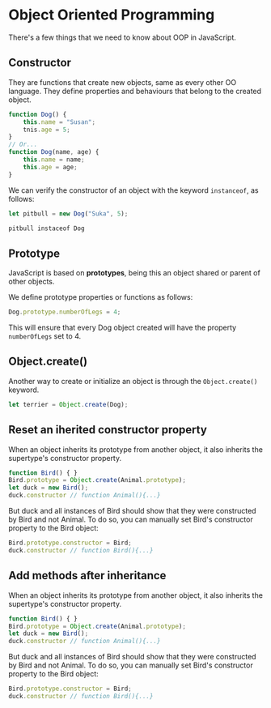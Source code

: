 # Object Oriented Programming

There's a few things that we need to know about OOP in JavaScript.

## Constructor

They are functions that create new objects, same as every other OO language.
They define properties and behaviours that belong to the created object.

```javascript
function Dog() {
    this.name = "Susan";
    tnis.age = 5;
}
// Or...
function Dog(name, age) {
    this.name = name;
    this.age = age;
}
```

We can verify the constructor of an object with the keyword `instanceof`, as follows:

```javascript
let pitbull = new Dog("Suka", 5);

pitbull instaceof Dog
```

## Prototype

JavaScript is based on **prototypes**, being this an object shared or parent of other objects.

We define prototype properties or functions as follows:

```javascript
Dog.prototype.numberOfLegs = 4;
```

This will ensure that every Dog object created will have the property `numberOfLegs` set to 4.

## Object.create()

Another way to create or initialize an object is through the `Object.create()` keyword.

```javascript
let terrier = Object.create(Dog);
```

## Reset an iherited constructor property

When an object inherits its prototype from another object, it also inherits the supertype's constructor property.

```javascript
function Bird() { }
Bird.prototype = Object.create(Animal.prototype);
let duck = new Bird();
duck.constructor // function Animal(){...}
```

But duck and all instances of Bird should show that they were constructed by Bird and not Animal. To do so, you can manually set Bird's constructor property to the Bird object:

```javascript
Bird.prototype.constructor = Bird;
duck.constructor // function Bird(){...}
```

## Add methods after inheritance

When an object inherits its prototype from another object, it also inherits the supertype's constructor property.

```javascript
function Bird() { }
Bird.prototype = Object.create(Animal.prototype);
let duck = new Bird();
duck.constructor // function Animal(){...}
```

But duck and all instances of Bird should show that they were constructed by Bird and not Animal. To do so, you can manually set Bird's constructor property to the Bird object:

```javascript
Bird.prototype.constructor = Bird;
duck.constructor // function Bird(){...}
```